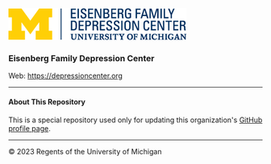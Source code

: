 ![EFDC Logo](https://github.com/DepressionCenter/.github/blob/main/images/EFDCLogo_375w.png "EFDC")

### Eisenberg Family Depression Center

Web: https://depressioncenter.org

----

#### About This Repository
This is a special repository used only for updating this organization's [GitHub profile page](https://github.com/DepressionCenter/.github/blob/main/profile/README.md).

----
© 2023 Regents of the University of Michigan
